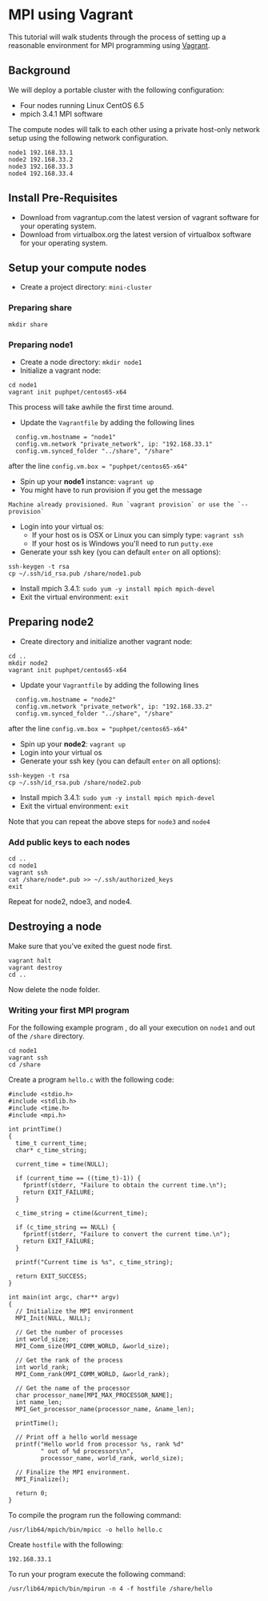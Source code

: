 # MPI using Vagrant

This tutorial will walk students through the process of setting up a reasonable environment for MPI programming using [Vagrant](http://www.vagrantup.com).  

## Background

We will deploy a portable cluster with the following configuration:
* Four nodes running Linux CentOS 6.5
* mpich 3.4.1 MPI software

The compute nodes will talk to each other using a private host-only network setup using the following network configuration.
```
node1 192.168.33.1
node2 192.168.33.2
node3 192.168.33.3
node4 192.168.33.4
```

## Install Pre-Requisites

* Download from vagrantup.com the latest version of vagrant software for your operating system.
* Download from virtualbox.org the latest version of virtualbox software for your operating system.

## Setup your compute nodes

* Create a project directory: `mini-cluster`

### Preparing share

```
mkdir share
```

### Preparing node1

* Create a node directory: `mkdir node1`
* Initialize a vagrant node: 
```
cd node1
vagrant init puphpet/centos65-x64
```
This process will take awhile the first time around.

* Update the `Vagrantfile` by adding the following lines
```
  config.vm.hostname = "node1"
  config.vm.network "private_network", ip: "192.168.33.1"
  config.vm.synced_folder "../share", "/share"
```
after the line `config.vm.box = "puphpet/centos65-x64"`
* Spin up your **node1** instance: `vagrant up`
 * You might have to run provision if you get the message
```
Machine already provisioned. Run `vagrant provision` or use the `--provision`
```
* Login into your virtual os:
   * If your host os is OSX or Linux you can simply type: `vagrant ssh`
   * If your host os is Windows you'll need to run `putty.exe`
* Generate your ssh key (you can default `enter` on all options):
```
ssh-keygen -t rsa
cp ~/.ssh/id_rsa.pub /share/node1.pub
```
* Install mpich 3.4.1: `sudo yum -y install mpich mpich-devel`
* Exit the virtual environment: `exit`

## Preparing node2

* Create directory and initialize another vagrant node:
```
cd ..
mkdir node2
vagrant init puphpet/centos65-x64
```
* Update your `Vagrantfile` by adding the following lines
```
  config.vm.hostname = "node2"
  config.vm.network "private_network", ip: "192.168.33.2"
  config.vm.synced_folder "../share", "/share"
```
after the line `config.vm.box = "puphpet/centos65-x64"`
* Spin up your **node2**: `vagrant up`
* Login into your virtual os
* Generate your ssh key (you can default `enter` on all options):
```
ssh-keygen -t rsa
cp ~/.ssh/id_rsa.pub /share/node2.pub
```
* Install mpich 3.4.1: `sudo yum -y install mpich mpich-devel`
* Exit the virtual environment: `exit`

Note that you can repeat the above steps for `node3` and `node4`

### Add public keys to each nodes

```
cd ..
cd node1
vagrant ssh
cat /share/node*.pub >> ~/.ssh/authorized_keys
exit
```

Repeat for node2, ndoe3, and node4.

## Destroying a node

Make sure that you've exited the guest node first.

```
vagrant halt
vagrant destroy
cd ..
```
Now delete the node folder.


### Writing your first MPI program

For the following example program , do all your execution on `node1` and out of the `/share` directory.  

```
cd node1
vagrant ssh
cd /share
```

Create a program `hello.c` with the following code:

```
#include <stdio.h>
#include <stdlib.h>
#include <time.h>
#include <mpi.h>

int printTime()
{
  time_t current_time;
  char* c_time_string;

  current_time = time(NULL);

  if (current_time == ((time_t)-1)) {
    fprintf(stderr, "Failure to obtain the current time.\n");
    return EXIT_FAILURE;
  }

  c_time_string = ctime(&current_time);

  if (c_time_string == NULL) {
    fprintf(stderr, "Failure to convert the current time.\n");
    return EXIT_FAILURE;
  }

  printf("Current time is %s", c_time_string);

  return EXIT_SUCCESS;
}

int main(int argc, char** argv) 
{
  // Initialize the MPI environment
  MPI_Init(NULL, NULL);

  // Get the number of processes
  int world_size;
  MPI_Comm_size(MPI_COMM_WORLD, &world_size);

  // Get the rank of the process
  int world_rank;
  MPI_Comm_rank(MPI_COMM_WORLD, &world_rank);

  // Get the name of the processor
  char processor_name[MPI_MAX_PROCESSOR_NAME];
  int name_len;
  MPI_Get_processor_name(processor_name, &name_len);

  printTime();

  // Print off a hello world message
  printf("Hello world from processor %s, rank %d"
         " out of %d processors\n",
         processor_name, world_rank, world_size);

  // Finalize the MPI environment.
  MPI_Finalize();

  return 0;
}
```

To compile the program run the following command:

```
/usr/lib64/mpich/bin/mpicc -o hello hello.c
```

Create `hostfile` with the following:

```
192.168.33.1
```

To run your program execute the following command:

```
/usr/lib64/mpich/bin/mpirun -n 4 -f hostfile /share/hello
```


